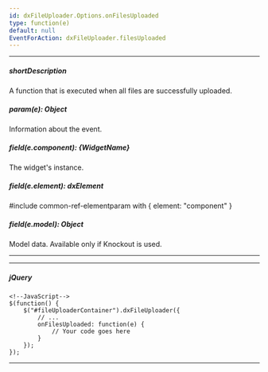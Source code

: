 ```yaml
---
id: dxFileUploader.Options.onFilesUploaded
type: function(e)
default: null
EventForAction: dxFileUploader.filesUploaded
---
```

---
##### shortDescription
A function that is executed when all files are successfully uploaded.

##### param(e): Object
Information about the event.

##### field(e.component): {WidgetName}
The widget's instance.

##### field(e.element): dxElement
#include common-ref-elementparam with { element: "component" }

##### field(e.model): Object
Model data. Available only if Knockout is used.

---

---

##### jQuery

    <!--JavaScript-->
    $(function() {
        $("#fileUploaderContainer").dxFileUploader({
            // ...
            onFilesUploaded: function(e) {
                // Your code goes here
            }
        });
    });

---
